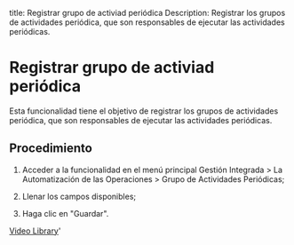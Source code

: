title: Registrar grupo de activiad periódica
Description: Registrar los grupos de actividades periódica, que son responsables de ejecutar las actividades periódicas.
# Registrar grupo de activiad periódica


Esta funcionalidad tiene el objetivo de registrar los grupos de actividades
periódica, que son responsables de ejecutar las actividades periódicas.

Procedimiento
-----------------

1.  Acceder a la funcionalidad en el menú principal Gestión Integrada \> La
    Automatización de las Operaciones \> Grupo de Actividades Periódicas;

2.  Llenar los campos disponibles;

3.  Haga clic en "Guardar".


<i class='fa fa-youtube-play  fa-2x' style='color:#97ce17;vertical-align: middle;'> </i> [Video Library](https://www.youtube.com/playlist?list=PLB5qK2uzf2ROTLt6Tt7uegzqwpXHX5nA2)'

<!-- !!! tip "About"

    <b>Product/Version:</b> CITSmart | 8.00 &nbsp;&nbsp;
    <b>Updated:</b>01/25/2021 – Anna Martins
